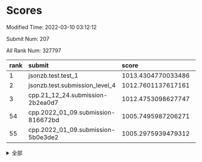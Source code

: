 # Scores

Modified Time: 2022-03-10 03:12:12

Submit Num: 207

All Rank Num: 327797

| rank |               submit               |       score        |       sigma        | pk_num |
| :--- | :--------------------------------- | :----------------- | :----------------- | :----- |
| 1    | jsonzb.test.test_1                 | 1013.4304770033486 | 0.8049933027390996 | 6333   |
| 2    | jsonzb.test.submission_level_4     | 1012.7601137617161 | 0.8004635866735262 | 6335   |
| 3    | cpp.21_12_24.submission-2b2ea0d7   | 1012.4753098627747 | 0.7946130678987889 | 6333   |
| 54   | cpp.2022_01_09.submission-816672bd | 1005.7495987206271 | 0.7016615177535694 | 6338   |
| 55   | cpp.2022_01_09.submission-5b0e3de2 | 1005.2975939479312 | 0.7188714433991793 | 6336   |


<details>
<summary>全部</summary>

| rank |                 submit                 |       score        |       sigma        | pk_num |
| :--- | :------------------------------------- | :----------------- | :----------------- | :----- |
| 1    | jsonzb.test.test_1                     | 1013.4304770033486 | 0.8049933027390996 | 6333   |
| 2    | jsonzb.test.submission_level_4         | 1012.7601137617161 | 0.8004635866735262 | 6335   |
| 3    | cpp.21_12_24.submission-2b2ea0d7       | 1012.4753098627747 | 0.7946130678987889 | 6333   |
| 4    | gobigger.level_3.submission_level_3_0  | 1011.3536245271106 | 0.7538264782555218 | 6335   |
| 5    | gobigger.level_3.submission_level_3_5  | 1011.1367068566708 | 0.7650404619341745 | 6332   |
| 6    | gobigger.level_3.submission_level_3_24 | 1011.0961726556542 | 0.768042094089137  | 6337   |
| 7    | gobigger.level_3.submission_level_3_17 | 1010.9721325569413 | 0.7594431131805975 | 6339   |
| 8    | gobigger.level_3.submission_level_3_25 | 1010.7702628744923 | 0.7599285921265988 | 6337   |
| 9    | gobigger.level_3.submission_level_3_19 | 1010.7359256379082 | 0.7627953992195681 | 6334   |
| 10   | gobigger.level_3.submission_level_3_33 | 1010.6765811048964 | 0.7613922812455054 | 6337   |
| 11   | gobigger.level_3.submission_level_3_15 | 1010.6272881019089 | 0.7654420583955412 | 6336   |
| 12   | gobigger.level_3.submission_level_3_1  | 1010.5585299888894 | 0.7617084816234817 | 6334   |
| 13   | gobigger.level_3.submission_level_3_49 | 1010.4859063035685 | 0.7495704972023872 | 6340   |
| 14   | gobigger.level_3.submission_level_3_28 | 1010.4007340880999 | 0.7423512994980658 | 6332   |
| 15   | gobigger.level_3.submission_level_3_6  | 1010.3740380148446 | 0.7523910009230901 | 6336   |
| 16   | gobigger.level_3.submission_level_3_20 | 1010.3670125229868 | 0.7699587174659719 | 6331   |
| 17   | gobigger.level_3.submission_level_3_37 | 1010.3437521179055 | 0.7393521519531513 | 6337   |
| 18   | gobigger.level_3.submission_level_3_4  | 1010.1991264028239 | 0.7627769386606075 | 6335   |
| 19   | gobigger.level_3.submission_level_3_42 | 1010.1143012703143 | 0.7397352253051942 | 6331   |
| 20   | gobigger.level_3.submission_level_3_14 | 1010.097838776754  | 0.7660418364954829 | 6337   |
| 21   | gobigger.level_3.submission_level_3_46 | 1010.0915324781671 | 0.7561366365845392 | 6332   |
| 22   | gobigger.level_3.submission_level_3_16 | 1010.0750173391386 | 0.747108897612356  | 6344   |
| 23   | gobigger.level_3.submission_level_3_2  | 1010.0726723572882 | 0.7988158161558275 | 6334   |
| 24   | gobigger.level_3.submission_level_3_9  | 1010.0548313407251 | 0.7492756685910612 | 6334   |
| 25   | gobigger.level_3.submission_level_3_48 | 1009.9844820326151 | 0.7513872229618572 | 6334   |
| 26   | gobigger.level_3.submission_level_3_41 | 1009.9643547988718 | 0.7614098730248053 | 6334   |
| 27   | gobigger.level_3.submission_level_3_36 | 1009.9403563392466 | 0.7556430133467237 | 6334   |
| 28   | gobigger.level_3.submission_level_3_44 | 1009.8264300156425 | 0.7487241640568728 | 6336   |
| 29   | gobigger.level_3.submission_level_3_21 | 1009.8156938317921 | 0.7555813691607555 | 6335   |
| 30   | gobigger.level_3.submission_level_3_27 | 1009.7413119243525 | 0.7532920388813771 | 6337   |
| 31   | gobigger.level_3.submission_level_3_43 | 1009.6547918945497 | 0.7621381061652318 | 6335   |
| 32   | gobigger.level_3.submission_level_3_32 | 1009.6149783929578 | 0.7678752449806752 | 6337   |
| 33   | gobigger.level_3.submission_level_3_13 | 1009.4406425989883 | 0.7648158626843494 | 6326   |
| 34   | gobigger.level_3.submission_level_3_8  | 1009.4394888660752 | 0.7258781599736931 | 6336   |
| 35   | gobigger.level_3.submission_level_3_45 | 1009.3399166527817 | 0.767726591242182  | 6335   |
| 36   | gobigger.level_3.submission_level_3_26 | 1009.3091187639395 | 0.7328949736865998 | 6334   |
| 37   | gobigger.level_3.submission_level_3_38 | 1009.3087208616436 | 0.7615056457962339 | 6338   |
| 38   | gobigger.level_3.submission_level_3_40 | 1009.2467695719819 | 0.7817799831687249 | 6338   |
| 39   | gobigger.level_3.submission_level_3_23 | 1009.1822312381571 | 0.7470046734005857 | 6335   |
| 40   | gobigger.level_3.submission_level_3_29 | 1009.1402181500707 | 0.7609857150468617 | 6334   |
| 41   | gobigger.level_3.submission_level_3_12 | 1009.0897717514764 | 0.7624762727838069 | 6334   |
| 42   | gobigger.level_3.submission_level_3_31 | 1009.0613381111074 | 0.7608764487577055 | 6336   |
| 43   | gobigger.level_3.submission_level_3_47 | 1009.0606040618962 | 0.7367671124719266 | 6338   |
| 44   | gobigger.level_3.submission_level_3_30 | 1009.05794273459   | 0.7483378771860594 | 6335   |
| 45   | gobigger.level_3.submission_level_3_10 | 1009.0418941519725 | 0.7539480239307105 | 6332   |
| 46   | gobigger.level_3.submission_level_3_7  | 1008.9714505072758 | 0.7352777461137516 | 6337   |
| 47   | gobigger.level_3.submission_level_3_39 | 1008.8956134893077 | 0.7403377951107767 | 6333   |
| 48   | gobigger.level_3.submission_level_3_3  | 1008.8302444842857 | 0.7422191815206287 | 6332   |
| 49   | gobigger.level_3.submission_level_3_35 | 1008.8160913448554 | 0.7445919270828685 | 6335   |
| 50   | gobigger.level_3.submission_level_3_11 | 1008.7892299313949 | 0.7465099596661966 | 6334   |
| 51   | gobigger.level_3.submission_level_3_34 | 1008.7428789669045 | 0.7329659022139069 | 6327   |
| 52   | gobigger.level_3.submission_level_3_22 | 1008.5852167880096 | 0.7396988664754014 | 6333   |
| 53   | gobigger.level_3.submission_level_3_18 | 1008.4763861563318 | 0.7511066307298763 | 6335   |
| 54   | cpp.2022_01_09.submission-816672bd     | 1005.7495987206271 | 0.7016615177535694 | 6338   |
| 55   | cpp.2022_01_09.submission-5b0e3de2     | 1005.2975939479312 | 0.7188714433991793 | 6336   |
| 56   | gobigger.level_1.submission_level_1_39 | 1005.1491284318568 | 0.7301256711141954 | 6331   |
| 57   | gobigger.level_1.submission_level_1_46 | 1004.850440246851  | 0.7248741214325554 | 6331   |
| 58   | gobigger.level_1.submission_level_1_19 | 1004.6036550292954 | 0.7138508008443822 | 6335   |
| 59   | gobigger.level_1.submission_level_1_27 | 1004.5605714391019 | 0.7186466032152761 | 6334   |
| 60   | gobigger.level_1.submission_level_1_47 | 1004.4357130670087 | 0.7209603047350803 | 6334   |
| 61   | gobigger.level_1.submission_level_1_16 | 1004.3232454674867 | 0.7036828535850014 | 6338   |
| 62   | gobigger.level_1.submission_level_1_45 | 1004.2638610361207 | 0.7260344715539754 | 6335   |
| 63   | gobigger.level_1.submission_level_1_23 | 1004.2575411452888 | 0.7140709659971225 | 6332   |
| 64   | gobigger.level_1.submission_level_1_10 | 1004.237111323622  | 0.7273551702028589 | 6333   |
| 65   | gobigger.level_1.submission_level_1_29 | 1004.205222894871  | 0.7268901568960827 | 6338   |
| 66   | gobigger.level_1.submission_level_1_32 | 1004.1256331919789 | 0.7131569992934844 | 6332   |
| 67   | gobigger.level_1.submission_level_1_13 | 1004.0397450037156 | 0.712984329664252  | 6340   |
| 68   | gobigger.level_1.submission_level_1_17 | 1004.0355872630536 | 0.7080183928499296 | 6335   |
| 69   | gobigger.level_1.submission_level_1_0  | 1004.0229612144034 | 0.7173254066436553 | 6335   |
| 70   | gobigger.level_1.submission_level_1_41 | 1004.0051915084995 | 0.7149922080894258 | 6331   |
| 71   | gobigger.level_1.submission_level_1_12 | 1003.9904489927815 | 0.7163713518714493 | 6330   |
| 72   | gobigger.level_1.submission_level_1_6  | 1003.9278639879618 | 0.717839568148542  | 6332   |
| 73   | gobigger.level_1.submission_level_1_7  | 1003.9040589534542 | 0.7217957206218684 | 6335   |
| 74   | gobigger.level_1.submission_level_1_9  | 1003.9027930198536 | 0.7270165466829939 | 6335   |
| 75   | gobigger.level_1.submission_level_1_4  | 1003.8908887122427 | 0.719283376873668  | 6337   |
| 76   | gobigger.level_1.submission_level_1_37 | 1003.8695296202304 | 0.7139195403383234 | 6332   |
| 77   | gobigger.level_1.submission_level_1_33 | 1003.7675005907707 | 0.7055873624008049 | 6337   |
| 78   | gobigger.level_1.submission_level_1_11 | 1003.7455258072351 | 0.724063371053563  | 6338   |
| 79   | gobigger.level_1.submission_level_1_38 | 1003.7047339361629 | 0.7140277364406368 | 6333   |
| 80   | gobigger.level_1.submission_level_1_20 | 1003.6930080871894 | 0.7147047585167697 | 6330   |
| 81   | gobigger.level_1.submission_level_1_35 | 1003.4386946240052 | 0.714776743227301  | 6328   |
| 82   | gobigger.level_1.submission_level_1_28 | 1003.3909465185649 | 0.7170159629628168 | 6333   |
| 83   | gobigger.level_1.submission_level_1_31 | 1003.2490680003482 | 0.7222572632910038 | 6337   |
| 84   | gobigger.level_1.submission_level_1_48 | 1003.2360158367944 | 0.7072324730087503 | 6337   |
| 85   | gobigger.level_1.submission_level_1_8  | 1003.1994777039555 | 0.7140624532289808 | 6337   |
| 86   | gobigger.level_1.submission_level_1_21 | 1003.1994378251005 | 0.7052812634656532 | 6333   |
| 87   | gobigger.level_1.submission_level_1_34 | 1003.1703990235357 | 0.7192134716081916 | 6336   |
| 88   | gobigger.level_1.submission_level_1_15 | 1003.1434456816028 | 0.7184308819783969 | 6335   |
| 89   | gobigger.level_1.submission_level_1_14 | 1003.0955207314013 | 0.7203192976808496 | 6333   |
| 90   | gobigger.level_1.submission_level_1_1  | 1003.074999474185  | 0.7120721499746957 | 6333   |
| 91   | gobigger.level_1.submission_level_1_30 | 1003.0330297084126 | 0.7047995092683565 | 6334   |
| 92   | gobigger.level_1.submission_level_1_43 | 1002.9913978671364 | 0.7099443215039635 | 6331   |
| 93   | gobigger.level_1.submission_level_1_24 | 1002.9779770219462 | 0.7115643571000825 | 6335   |
| 94   | gobigger.level_1.submission_level_1_26 | 1002.9145031437856 | 0.7146977420982844 | 6328   |
| 95   | gobigger.level_1.submission_level_1_42 | 1002.7602908321633 | 0.7210741711304832 | 6334   |
| 96   | gobigger.level_1.submission_level_1_36 | 1002.7149539972488 | 0.7139959980682397 | 6330   |
| 97   | gobigger.level_1.submission_level_1_25 | 1002.6902163846968 | 0.7142859013217151 | 6337   |
| 98   | gobigger.level_1.submission_level_1_49 | 1002.6582947051089 | 0.7170561208538554 | 6334   |
| 99   | gobigger.level_1.submission_level_1_22 | 1002.6578523551573 | 0.710893747025462  | 6334   |
| 100  | gobigger.level_1.submission_level_1_18 | 1002.5087717322311 | 0.7097196952191914 | 6331   |
| 101  | gobigger.level_1.submission_level_1_2  | 1002.439640284779  | 0.7178193132602059 | 6335   |
| 102  | gobigger.level_1.submission_level_1_44 | 1001.9487156196418 | 0.7108763051359622 | 6333   |
| 103  | gobigger.level_1.submission_level_1_40 | 1001.9257200470073 | 0.7153874882467727 | 6333   |
| 104  | gobigger.level_1.submission_level_1_5  | 1001.802472529004  | 0.7159325058695296 | 6327   |
| 105  | gobigger.level_1.submission_level_1_3  | 1001.4085262673797 | 0.7136764200173475 | 6335   |
| 106  | gobigger.random.submission_random_19   | 997.8904254728253  | 0.7107671726068633 | 6336   |
| 107  | gobigger.random.submission_random_46   | 997.2794954742341  | 0.7284422914826987 | 6331   |
| 108  | gobigger.random.submission_random_8    | 997.1209700844597  | 0.6990023677733382 | 6336   |
| 109  | gobigger.random.submission_random_28   | 996.9485554195833  | 0.7046082946143774 | 6334   |
| 110  | gobigger.random.submission_random_48   | 996.9483865375267  | 0.7084337838251274 | 6334   |
| 111  | gobigger.random.submission_random_13   | 996.8429274142816  | 0.7052010417130311 | 6333   |
| 112  | gobigger.random.submission_random_26   | 996.7812181954725  | 0.700225224754938  | 6330   |
| 113  | gobigger.random.submission_random_44   | 996.6530799179396  | 0.7042096008871617 | 6334   |
| 114  | gobigger.random.submission_random_17   | 996.6334945616034  | 0.6957051639392384 | 6335   |
| 115  | gobigger.random.submission_random_4    | 996.5333335001302  | 0.7248835617966346 | 6333   |
| 116  | gobigger.random.submission_random_23   | 996.4847099463905  | 0.6907335509796031 | 6339   |
| 117  | gobigger.random.submission_random_16   | 996.4572537417234  | 0.7040027773864803 | 6332   |
| 118  | gobigger.random.submission_random_6    | 996.4207980437487  | 0.7147697641637643 | 6335   |
| 119  | gobigger.random.submission_random_5    | 996.3448663275487  | 0.7191184228367583 | 6334   |
| 120  | gobigger.random.submission_random_42   | 996.263384118544   | 0.7210885078286768 | 6334   |
| 121  | gobigger.random.submission_random_39   | 996.2513931508097  | 0.7048939873197462 | 6339   |
| 122  | gobigger.random.submission_random_22   | 996.250212152286   | 0.7210038107185927 | 6340   |
| 123  | gobigger.random.submission_random_36   | 996.2195203522967  | 0.7184019269025934 | 6332   |
| 124  | gobigger.random.submission_random_18   | 996.208669850685   | 0.7119650407711474 | 6325   |
| 125  | gobigger.random.submission_random_20   | 996.1805144196127  | 0.7386006739818037 | 6334   |
| 126  | gobigger.random.submission_random_31   | 996.1465472237529  | 0.7047459433478422 | 6329   |
| 127  | gobigger.random.submission_random_40   | 996.1384879862494  | 0.7067235825967626 | 6338   |
| 128  | gobigger.random.submission_random_45   | 996.086642540915   | 0.7215457762674036 | 6330   |
| 129  | gobigger.random.submission_random_11   | 996.0126425503943  | 0.722048319863485  | 6334   |
| 130  | gobigger.random.submission_random_33   | 996.0090953474689  | 0.7168370757281105 | 6335   |
| 131  | gobigger.random.submission_random_47   | 995.9840272373832  | 0.7082987607050406 | 6334   |
| 132  | gobigger.random.submission_random_49   | 995.9739804596175  | 0.7005566279167141 | 6326   |
| 133  | gobigger.random.submission_random_27   | 995.9250749667713  | 0.7108756428693566 | 6334   |
| 134  | gobigger.random.submission_random_12   | 995.9114765706154  | 0.7066103170806821 | 6333   |
| 135  | gobigger.random.submission_random_9    | 995.8919097108115  | 0.7082822378975793 | 6333   |
| 136  | gobigger.random.submission_random_32   | 995.8903470076842  | 0.7269330738420853 | 6337   |
| 137  | gobigger.random.submission_random_0    | 995.8706014957488  | 0.7064093255002211 | 6337   |
| 138  | gobigger.random.submission_random_25   | 995.8632412982637  | 0.7088761164268216 | 6331   |
| 139  | gobigger.random.submission_random_7    | 995.7107330508526  | 0.7042189688943958 | 6330   |
| 140  | gobigger.random.submission_random_14   | 995.6954800108668  | 0.725000824136097  | 6338   |
| 141  | gobigger.random.submission_random_15   | 995.6835900086506  | 0.718164855255271  | 6340   |
| 142  | gobigger.random.submission_random_35   | 995.6757625495122  | 0.7006148344744169 | 6331   |
| 143  | gobigger.random.submission_random_30   | 995.6294351486915  | 0.7137298546365601 | 6335   |
| 144  | gobigger.random.submission_random_34   | 995.5239473569577  | 0.7115805758007728 | 6334   |
| 145  | gobigger.random.submission_random_21   | 995.4620654862588  | 0.7248674198638315 | 6332   |
| 146  | gobigger.random.submission_random_38   | 995.4547467305789  | 0.7106133926124788 | 6330   |
| 147  | gobigger.random.submission_random_1    | 995.4229612304646  | 0.7258389075179374 | 6334   |
| 148  | gobigger.random.submission_random_2    | 995.4147585357646  | 0.7178501049413377 | 6333   |
| 149  | gobigger.random.submission_random_24   | 995.4086713676866  | 0.7219766302055348 | 6340   |
| 150  | gobigger.random.submission_random_37   | 995.2851861639169  | 0.7265961788900235 | 6334   |
| 151  | gobigger.random.submission_random_3    | 995.1998620044455  | 0.727928400242607  | 6331   |
| 152  | gobigger.random.submission_random_10   | 995.1608886067447  | 0.7056858433470836 | 6334   |
| 153  | gobigger.random.submission_random_41   | 994.788931269362   | 0.6964218251624232 | 6335   |
| 154  | gobigger.random.submission_random_29   | 994.692005174298   | 0.7151099358289784 | 6333   |
| 155  | gobigger.random.submission_random_43   | 994.3078809659668  | 0.7115414162577869 | 6337   |
| 156  | gobigger.level_2.submission_level_2_21 | 993.988097467058   | 0.7255641004814367 | 6339   |
| 157  | gobigger.level_2.submission_level_2_33 | 993.9510105182344  | 0.7442869248868267 | 6333   |
| 158  | gobigger.level_2.submission_level_2_32 | 993.8059306481987  | 0.7415475010129925 | 6339   |
| 159  | gobigger.level_2.submission_level_2_7  | 993.7304858155327  | 0.7164165326551329 | 6344   |
| 160  | gobigger.level_2.submission_level_2_12 | 993.4446297384187  | 0.7265979261081726 | 6334   |
| 161  | gobigger.level_2.submission_level_2_49 | 993.4297652849162  | 0.7237376892044599 | 6333   |
| 162  | gobigger.level_2.submission_level_2_8  | 993.3822940107499  | 0.7392061313040672 | 6335   |
| 163  | gobigger.level_2.submission_level_2_4  | 993.3070172401597  | 0.7431134609225265 | 6329   |
| 164  | gobigger.level_2.submission_level_2_10 | 993.2753723045415  | 0.7423194498272372 | 6331   |
| 165  | gobigger.level_2.submission_level_2_36 | 993.2403806888979  | 0.7371804353113626 | 6337   |
| 166  | gobigger.level_2.submission_level_2_14 | 993.1097444241021  | 0.7367849218845014 | 6337   |
| 167  | gobigger.level_2.submission_level_2_9  | 993.074937147491   | 0.7376101495147326 | 6334   |
| 168  | gobigger.level_2.submission_level_2_41 | 992.915068443999   | 0.7094425547336535 | 6332   |
| 169  | gobigger.level_2.submission_level_2_48 | 992.8520511846533  | 0.7382427931658686 | 6327   |
| 170  | gobigger.level_2.submission_level_2_34 | 992.7691578009792  | 0.7365993211368869 | 6333   |
| 171  | gobigger.level_2.submission_level_2_18 | 992.5508869955785  | 0.7415416380372694 | 6335   |
| 172  | gobigger.level_2.submission_level_2_27 | 992.4696491788654  | 0.74255876857418   | 6336   |
| 173  | gobigger.level_2.submission_level_2_38 | 992.3720099748024  | 0.7536028686742541 | 6333   |
| 174  | gobigger.level_2.submission_level_2_39 | 992.3069538482374  | 0.7558888819137158 | 6331   |
| 175  | gobigger.level_2.submission_level_2_20 | 992.1959690195616  | 0.7655802535383626 | 6333   |
| 176  | gobigger.level_2.submission_level_2_47 | 992.168984473779   | 0.7461495378972922 | 6334   |
| 177  | gobigger.level_2.submission_level_2_23 | 992.0873708810274  | 0.7420640536324846 | 6338   |
| 178  | gobigger.level_2.submission_level_2_0  | 992.0672472004138  | 0.7477448423551938 | 6334   |
| 179  | gobigger.level_2.submission_level_2_3  | 991.9920955589103  | 0.7412267338202182 | 6336   |
| 180  | gobigger.level_2.submission_level_2_44 | 991.9175972319296  | 0.76496971710016   | 6336   |
| 181  | gobigger.level_2.submission_level_2_2  | 991.869928017724   | 0.7498959324793628 | 6336   |
| 182  | gobigger.level_2.submission_level_2_15 | 991.8641688957539  | 0.7497338761353227 | 6335   |
| 183  | gobigger.level_2.submission_level_2_43 | 991.6711137370626  | 0.7356568674773659 | 6335   |
| 184  | gobigger.level_2.submission_level_2_24 | 991.6681080036043  | 0.752890628736297  | 6332   |
| 185  | gobigger.level_2.submission_level_2_13 | 991.5913125963714  | 0.7551537133813396 | 6334   |
| 186  | gobigger.level_2.submission_level_2_31 | 991.5755423047373  | 0.7526859227967807 | 6337   |
| 187  | gobigger.level_2.submission_level_2_35 | 991.5742313406472  | 0.7527204717389506 | 6334   |
| 188  | gobigger.level_2.submission_level_2_26 | 991.5733252777756  | 0.7493269144525929 | 6337   |
| 189  | gobigger.level_2.submission_level_2_45 | 991.5483835273561  | 0.7425898898188413 | 6334   |
| 190  | gobigger.level_2.submission_level_2_17 | 991.5476183510248  | 0.7560841328339254 | 6337   |
| 191  | gobigger.level_2.submission_level_2_16 | 991.5008400078232  | 0.7480170035763744 | 6336   |
| 192  | gobigger.level_2.submission_level_2_46 | 991.4733800962454  | 0.758372556345197  | 6331   |
| 193  | gobigger.level_2.submission_level_2_22 | 991.3770239656428  | 0.7577730299331578 | 6335   |
| 194  | gobigger.level_2.submission_level_2_19 | 991.3565231991124  | 0.7372090579156968 | 6330   |
| 195  | gobigger.level_2.submission_level_2_6  | 991.283606188101   | 0.7645307274168394 | 6339   |
| 196  | gobigger.level_2.submission_level_2_40 | 991.2796276642046  | 0.7430251496476049 | 6337   |
| 197  | gobigger.level_2.submission_level_2_29 | 991.0727025173088  | 0.7388185837802695 | 6339   |
| 198  | gobigger.level_2.submission_level_2_1  | 991.0085863673334  | 0.7920547131785302 | 6330   |
| 199  | gobigger.level_2.submission_level_2_30 | 990.9965115194358  | 0.7394137623615594 | 6336   |
| 200  | gobigger.level_2.submission_level_2_37 | 990.9073137774807  | 0.7603133787906554 | 6334   |
| 201  | gobigger.level_2.submission_level_2_28 | 990.7324586664379  | 0.7639212551468413 | 6333   |
| 202  | gobigger.level_2.submission_level_2_42 | 990.7119365351855  | 0.769268951612253  | 6333   |
| 203  | gobigger.level_2.submission_level_2_5  | 990.6158987169714  | 0.7710073180146663 | 6331   |
| 204  | gobigger.level_2.submission_level_2_25 | 989.4054286579712  | 0.7794617511888305 | 6335   |
| 205  | gobigger.level_2.submission_level_2_11 | 989.2822222656325  | 0.76851631079971   | 6340   |
| 206  | gobigger.none.submission_none_0        | 977.9825654250445  | 1.2293297511680576 | 6332   |
| 207  | gobigger.none.submission_none_1        | 976.4854365118657  | 1.3803421500412576 | 6330   |

</details>
